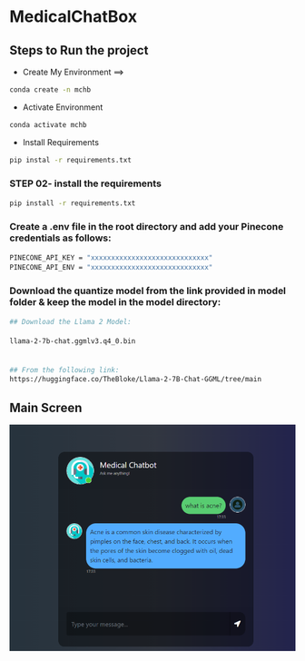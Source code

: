 # MedicalChatBox


##  Steps to Run the project 

- Create My Environment ==>
```bash
conda create -n mchb
```
    

- Activate Environment 
```bash
conda activate mchb

```

- Install Requirements     
```bash
pip instal -r requirements.txt 
```

### STEP 02- install the requirements
```bash
pip install -r requirements.txt
```

### Create a .env file in the root directory and add your Pinecone credentials as follows:
```bash
PINECONE_API_KEY = "xxxxxxxxxxxxxxxxxxxxxxxxxxxxx"
PINECONE_API_ENV = "xxxxxxxxxxxxxxxxxxxxxxxxxxxxx"
```

### Download the quantize model from the link provided in model folder & keep the model in the model directory:
```bash
## Download the Llama 2 Model:

llama-2-7b-chat.ggmlv3.q4_0.bin


## From the following link:
https://huggingface.co/TheBloke/Llama-2-7B-Chat-GGML/tree/main

```
## Main Screen
![](imges/MainScreen.png)